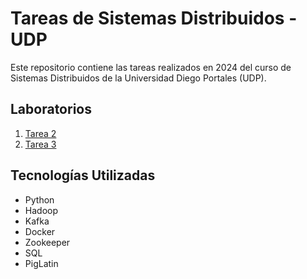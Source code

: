 # Tareas de Sistemas Distribuidos - UDP
Este repositorio contiene las tareas realizados en 2024 del curso de Sistemas Distribuidos de la Universidad Diego Portales (UDP).
## Laboratorios
1. [Tarea 2](./Tarea2)
2. [Tarea 3](./Tarea3)
## Tecnologías Utilizadas
- Python
- Hadoop
- Kafka
- Docker
- Zookeeper
- SQL
- PigLatin